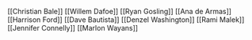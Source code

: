 [[Christian Bale]]
[[Willem Dafoe]]
[[Ryan Gosling]]
[[Ana de Armas]]
[[Harrison Ford]]
[[Dave Bautista]]
[[Denzel Washington]]
[[Rami Malek]]
[[Jennifer Connelly]]
[[Marlon Wayans]]
